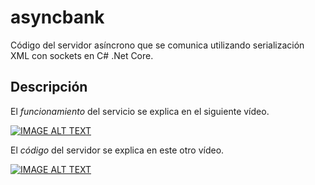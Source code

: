 # asyncbank

Código del servidor asíncrono que se comunica utilizando serialización XML con sockets en C# .Net Core.

## Descripción

El *funcionamiento* del servicio se explica en el siguiente vídeo.

[![IMAGE ALT TEXT](https://img.youtube.com/vi/02CkAqsvRGc/0.jpg)](https://www.youtube.com/watch?v=02CkAqsvRGc&list=PLK_BHw0Wm4MKLFysxzgfIMKuY0b-HTGvp&index=16 "16. Funcionamiento banca asíncrona")

El *código* del servidor se explica en este otro vídeo.

[![IMAGE ALT TEXT](https://img.youtube.com/vi/piRmnF5Fv_0/0.jpg)](https://www.youtube.com/watch?v=piRmnF5Fv_0&list=PLK_BHw0Wm4MKLFysxzgfIMKuY0b-HTGvp&index=17 "17. Código AsyncBank")
